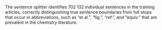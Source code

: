 The sentence splitter identifies
702 132 individual sentences in the training articles, correctly
distinguishing true sentence boundaries from full stops that
occur in abbreviations, such as “et al.”, “fig.”, “ref.”, and “equiv.”
that are prevalent in the chemistry literature.
